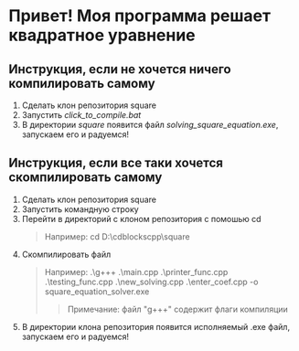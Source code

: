 # Привет! Моя программа решает квадратное уравнение
## Инструкция, если не хочется ничего компилировать самому
1. Сделать клон репозитория square
2. Запустить *click_to_compile.bat*
3. В директории *square* появится файл *solving_square_equation.exe*, запускаем его и радуемся!

## Инструкция, если все таки хочется скомпилировать самому
1. Сделать клон репозитория square
2. Запустить командную строку
3. Перейти в директорий с клоном репозитория с помошью cd
   > Например: cd D:\cdblockscpp\square
4. Скомпилировать файл
   > Например: .\g+++ .\main.cpp .\printer_func.cpp .\testing_func.cpp .\new_solving.cpp .\enter_coef.cpp -o square_equation_solver.exe
   > > Примечание: файл "g+++" содержит флаги компиляции
5. В директории клона репозитория появится исполняемый .exe файл, запускаем его и радуемся! 
